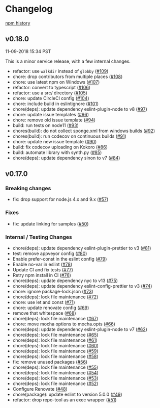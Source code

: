 # Changelog

[npm history][1]

[1]: https://www.npmjs.com/package/google-proto-files?activeTab=versions

## v0.18.0

11-09-2018 15:34 PST

This is a minor service release, with a few internal changes.

- refactor: use `walkdir` instead of `globby` ([#109](https://github.com/googleapis/nodejs-proto-files/pull/109))
- chore: drop contributors from multiple places ([#108](https://github.com/googleapis/nodejs-proto-files/pull/108))
- chore: use latest npm on Windows ([#107](https://github.com/googleapis/nodejs-proto-files/pull/107))
- refactor: convert to typescript ([#106](https://github.com/googleapis/nodejs-proto-files/pull/106))
- refactor: use a src/ directory ([#105](https://github.com/googleapis/nodejs-proto-files/pull/105))
- chore: update CircleCI config ([#104](https://github.com/googleapis/nodejs-proto-files/pull/104))
- chore: include build in eslintignore ([#101](https://github.com/googleapis/nodejs-proto-files/pull/101))
- chore(deps): update dependency eslint-plugin-node to v8 ([#97](https://github.com/googleapis/nodejs-proto-files/pull/97))
- chore: update issue templates ([#96](https://github.com/googleapis/nodejs-proto-files/pull/96))
- chore: remove old issue template ([#94](https://github.com/googleapis/nodejs-proto-files/pull/94))
- build: run tests on node11 ([#93](https://github.com/googleapis/nodejs-proto-files/pull/93))
- chores(build): do not collect sponge.xml from windows builds ([#92](https://github.com/googleapis/nodejs-proto-files/pull/92))
- chores(build): run codecov on continuous builds ([#91](https://github.com/googleapis/nodejs-proto-files/pull/91))
- chore: update new issue template ([#90](https://github.com/googleapis/nodejs-proto-files/pull/90))
- build: fix codecov uploading on Kokoro ([#86](https://github.com/googleapis/nodejs-proto-files/pull/86))
- build: automate library with synth.py ([#85](https://github.com/googleapis/nodejs-proto-files/pull/85))
- chore(deps): update dependency sinon to v7 ([#84](https://github.com/googleapis/nodejs-proto-files/pull/84))

## v0.17.0

### Breaking changes
- fix: drop support for node.js 4.x and 9.x ([#57](https://github.com/googleapis/nodejs-proto-files/pull/57))

### Fixes
- fix: update linking for samples ([#50](https://github.com/googleapis/nodejs-proto-files/pull/50))

### Internal / Testing Changes
- chore(deps): update dependency eslint-plugin-prettier to v3 ([#81](https://github.com/googleapis/nodejs-proto-files/pull/81))
- test: remove appveyor config ([#80](https://github.com/googleapis/nodejs-proto-files/pull/80))
- Enable prefer-const in the eslint config ([#79](https://github.com/googleapis/nodejs-proto-files/pull/79))
- Enable no-var in eslint ([#78](https://github.com/googleapis/nodejs-proto-files/pull/78))
- Update CI and fix tests ([#77](https://github.com/googleapis/nodejs-proto-files/pull/77))
- Retry npm install in CI ([#76](https://github.com/googleapis/nodejs-proto-files/pull/76))
- chore(deps): update dependency nyc to v13 ([#75](https://github.com/googleapis/nodejs-proto-files/pull/75))
- chore(deps): update dependency eslint-config-prettier to v3 ([#74](https://github.com/googleapis/nodejs-proto-files/pull/74))
- chore: ignore package-lock.json ([#73](https://github.com/googleapis/nodejs-proto-files/pull/73))
- chore(deps): lock file maintenance ([#72](https://github.com/googleapis/nodejs-proto-files/pull/72))
- chore: use let and const ([#71](https://github.com/googleapis/nodejs-proto-files/pull/71))
- chore: update renovate config ([#69](https://github.com/googleapis/nodejs-proto-files/pull/69))
- remove that whitespace ([#68](https://github.com/googleapis/nodejs-proto-files/pull/68))
- chore(deps): lock file maintenance ([#67](https://github.com/googleapis/nodejs-proto-files/pull/67))
- chore: move mocha options to mocha.opts ([#66](https://github.com/googleapis/nodejs-proto-files/pull/66))
- chore(deps): update dependency eslint-plugin-node to v7 ([#62](https://github.com/googleapis/nodejs-proto-files/pull/62))
- chore(deps): lock file maintenance ([#65](https://github.com/googleapis/nodejs-proto-files/pull/65))
- chore(deps): lock file maintenance ([#61](https://github.com/googleapis/nodejs-proto-files/pull/61))
- chore(deps): lock file maintenance ([#60](https://github.com/googleapis/nodejs-proto-files/pull/60))
- chore(deps): lock file maintenance ([#59](https://github.com/googleapis/nodejs-proto-files/pull/59))
- chore(deps): lock file maintenance ([#58](https://github.com/googleapis/nodejs-proto-files/pull/58))
- fix: remove unused packages ([#56](https://github.com/googleapis/nodejs-proto-files/pull/56))
- chore(deps): lock file maintenance ([#55](https://github.com/googleapis/nodejs-proto-files/pull/55))
- chore(deps): lock file maintenance ([#54](https://github.com/googleapis/nodejs-proto-files/pull/54))
- chore(deps): lock file maintenance ([#53](https://github.com/googleapis/nodejs-proto-files/pull/53))
- chore(deps): lock file maintenance ([#52](https://github.com/googleapis/nodejs-proto-files/pull/52))
- Configure Renovate ([#48](https://github.com/googleapis/nodejs-proto-files/pull/48))
- chore(package): update eslint to version 5.0.0 ([#49](https://github.com/googleapis/nodejs-proto-files/pull/49))
- refactor: drop repo-tool as an exec wrapper ([#51](https://github.com/googleapis/nodejs-proto-files/pull/51))

